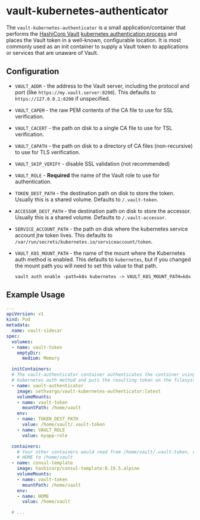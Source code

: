 # vault-kubernetes-authenticator

The `vault-kubernetes-authenticator` is a small application/container that performs the [HashiCorp Vault][vault] [kubernetes authentication process][vault-k8s-auth] and places the Vault token in a well-known, configurable location. It is most commonly used as an init container to supply a Vault token to applications or services that are unaware of Vault.

[vault]: https://www.vaultproject.io
[vault-k8s-auth]: https://www.vaultproject.io/docs/auth/kubernetes.html#authentication


## Configuration

- `VAULT_ADDR` - the address to the Vault server, including the protocol and port (like `https://my.vault.server:8200`). This defaults to `https://127.0.0.1:8200` if unspecified.

- `VAULT_CAPEM` - the raw PEM contents of the CA file to use for SSL verification.

- `VAULT_CACERT` - the path on disk to a single CA file to use for TSL verification.

- `VAULT_CAPATH` - the path on disk to a directory of CA files (non-recursive) to use for TLS verification.

- `VAULT_SKIP_VERIFY` - disable SSL validation (not recommended)

- `VAULT_ROLE` - **Required** the name of the Vault role to use for authentication.

- `TOKEN_DEST_PATH` - the destination path on disk to store the token. Usually this is a shared volume. Defaults to `/.vault-token`.

- `ACCESSOR_DEST_PATH` - the destination path on disk to store the accessor. Usually this is a shared volume. Defaults to `/.vault-accessor`.

- `SERVICE_ACCOUNT_PATH` - the path on disk where the kubernetes service account jtw token lives. This defaults to `/var/run/secrets/kubernetes.io/serviceaccount/token`.

- `VAULT_K8S_MOUNT_PATH` - the name of the mount where the Kubernetes auth method is enabled. This defaults to `kubernetes`, but if you changed the mount path you will need to set this value to that path.

  ```text
  vault auth enable -path=k8s kubernetes -> VAULT_K8S_MOUNT_PATH=k8s
  ```

## Example Usage

```yaml
---
apiVersion: v1
kind: Pod
metadata:
  name: vault-sidecar
spec:
  volumes:
  - name: vault-token
    emptyDir:
      medium: Memory

  initContainers:
  # The vault-authenticator container authenticates the container using the
  # kubernetes auth method and puts the resulting token on the filesystem.
  - name: vault-authenticator
    image: sethvargo/vault-kubernetes-authenticator:latest
    volumeMounts:
    - name: vault-token
      mountPath: /home/vault
    env:
    - name: TOKEN_DEST_PATH
      value: /home/vault/.vault-token
    - name: VAULT_ROLE
      value: myapp-role

  containers:
    # Your other containers would read from /home/vault/.vault-token, or set
    # HOME to /home/vault
  - name: consul-template
    image: hashicorp/consul-template:0.19.5.alpine
    volumeMounts:
    - name: vault-token
      mountPath: /home/vault
    env:
    - name: HOME
      value: /home/vault

  # ...
```
